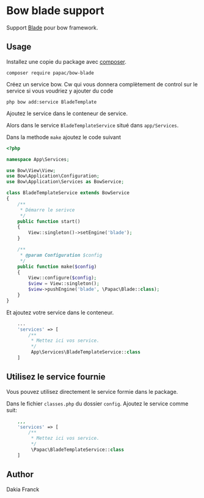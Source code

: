 # Bow blade support

Support [Blade](https://laravel.com/docs/5.4/views) pour bow framework.

## Usage

Installez une copie du package avec [composer](https://getcomposer.org).

```
composer require papac/bow-blade
```

Créez un service bow.
Cw qui vous donnera complètement de control sur le service si vous voudriez y ajouter du code

```
php bow add:service BladeTemplate
```

Ajoutez le service dans le conteneur de service. 

Alors dans le service `BladeTemplateService` situé dans `app/Services`.

Dans la methode `make` ajoutez le code suivant

```php
<?php

namespace App\Services;

use Bow\View\View;
use Bow\Application\Configuration;
use Bow\Application\Services as BowService;

class BladeTemplateService extends BowService
{
    /**
     * Démarre le serivce
     */
    public function start()
    {
        View::singleton()->setEngine('blade');
    }

    /**
     * @param Configuration $config
     */
    public function make($config)
    {
        View::configure($config);
        $view = View::singleton();
        $view->pushEngine('blade', \Papac\Blade::class);
    }
}
```

Et ajoutez votre service dans le conteneur.

```php
	...
    'services' => [
        /**
         * Mettez ici vos service.
         */
         App\Services\BladeTemplateService::class
    ]
```

## Utilisez le service fournie

Vous pouvez utilisez directement le service formie dans le package.

Dans le fichier `classes.php` du dossier `config`. Ajoutez le service comme suit:

```php
	,,,
    'services' => [
        /**
         * Mettez ici vos service.
         */
         \Papac\BladeTemplateService::class
    ]

```

## Author

Dakia Franck